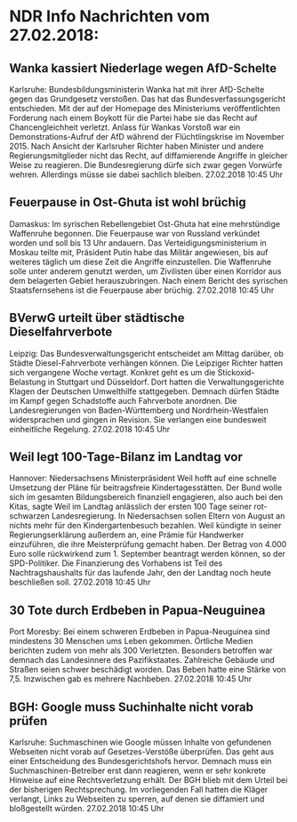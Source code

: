 # NDR Info Nachrichten vom 27.02.2018:


## Wanka kassiert Niederlage wegen AfD-Schelte
Karlsruhe:   Bundesbildungsministerin Wanka hat mit ihrer AfD-Schelte gegen das Grundgesetz verstoßen. Das hat das Bundesverfassungsgericht entschieden. Mit der auf der Homepage des Ministeriums veröffentlichten Forderung nach einem Boykott für die Partei habe sie das Recht auf Chancengleichheit verletzt. Anlass für Wankas Vorstoß war ein Demonstrations-Aufruf der AfD während der Flüchtlingskrise im November 2015. Nach Ansicht der Karlsruher Richter haben Minister und andere Regierungsmitglieder nicht das Recht, auf diffamierende Angriffe in gleicher Weise zu reagieren. Die Bundesregierung dürfe sich zwar gegen Vorwürfe wehren. Allerdings müsse sie dabei sachlich bleiben. 27.02.2018 10:45 Uhr 

## Feuerpause in Ost-Ghuta ist wohl brüchig
Damaskus: Im syrischen Rebellengebiet Ost-Ghuta hat eine mehrstündige Waffenruhe begonnen. Die Feuerpause war von Russland verkündet worden und soll bis 13 Uhr andauern. Das Verteidigungsministerium in Moskau teilte mit, Präsident Putin habe das Militär angewiesen, bis auf weiteres täglich um diese Zeit die Angriffe einzustellen. Die Waffenruhe solle unter anderem genutzt werden, um Zivilisten über einen Korridor aus dem belagerten Gebiet herauszubringen. Nach einem Bericht des syrischen Staatsfernsehens ist die Feuerpause aber brüchig. 27.02.2018 10:45 Uhr 

## BVerwG urteilt über städtische Dieselfahrverbote
Leipzig: Das Bundesverwaltungsgericht entscheidet am Mittag darüber, ob Städte Diesel-Fahrverbote verhängen können. Die Leipziger Richter hatten sich vergangene Woche vertagt. Konkret geht es um die Stickoxid-Belastung in Stuttgart und Düsseldorf. Dort hatten die Verwaltungsgerichte Klagen der Deutschen Umwelthilfe stattgegeben. Demnach dürfen Städte im Kampf gegen Schadstoffe auch Fahrverbote anordnen. Die Landesregierungen von Baden-Württemberg und Nordrhein-Westfalen widersprachen und gingen in Revision. Sie verlangen eine bundesweit einheitliche Regelung. 27.02.2018 10:45 Uhr 

## Weil legt 100-Tage-Bilanz im Landtag vor
Hannover: Niedersachsens Ministerpräsident Weil hofft auf eine schnelle Umsetzung der Pläne für beitragsfreie Kindertagesstätten. Der Bund wolle sich im gesamten Bildungsbereich finanziell engagieren, also auch bei den Kitas, sagte Weil im Landtag anlässlich der ersten 100 Tage seiner rot-schwarzen Landesregierung. In Niedersachsen sollen Eltern von August an nichts mehr für den Kindergartenbesuch bezahlen. Weil kündigte in seiner Regierungserklärung außerdem an, eine Prämie für Handwerker einzuführen, die ihre Meisterprüfung gemacht haben. Der Betrag von 4.000 Euro solle rückwirkend zum 1. September beantragt werden können, so der SPD-Politiker. Die Finanzierung des Vorhabens ist Teil des Nachtragshaushalts für das laufende Jahr, den der Landtag noch heute beschließen soll. 27.02.2018 10:45 Uhr 

## 30 Tote durch Erdbeben in Papua-Neuguinea
Port Moresby: Bei einem schweren Erdbeben in Papua-Neuguinea sind mindestens 30 Menschen ums Leben gekommen. Örtliche Medien berichten zudem von mehr als 300 Verletzten. Besonders betroffen war demnach das Landesinnere des Pazifikstaates. Zahlreiche Gebäude und Straßen seien schwer beschädigt worden. Das Beben hatte eine Stärke von 7,5. Inzwischen gab es mehrere Nachbeben. 27.02.2018 10:45 Uhr 

## BGH: Google muss Suchinhalte nicht vorab prüfen
Karlsruhe:      Suchmaschinen wie Google müssen Inhalte von gefundenen Webseiten nicht vorab auf Gesetzes-Verstöße überprüfen. Das geht aus einer Entscheidung des Bundesgerichtshofs hervor. Demnach muss ein Suchmaschinen-Betreiber erst dann reagieren, wenn er sehr konkrete Hinweise auf eine Rechtsverletzung erhält. Der BGH blieb mit dem Urteil bei der bisherigen Rechtsprechung. Im vorliegenden Fall hatten die Kläger verlangt, Links zu Webseiten zu sperren, auf denen sie diffamiert und bloßgestellt würden. 27.02.2018 10:45 Uhr 
